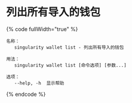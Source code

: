 # 列出所有导入的钱包

{% code fullWidth="true" %}
```
名称：
   singularity wallet list - 列出所有导入的钱包

用法：
   singularity wallet list [命令选项] [参数...]

选项：
   --help, -h  显示帮助
```
{% endcode %}